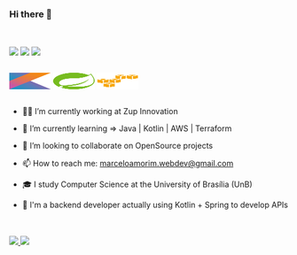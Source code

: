 ### Hi there 👋

</br>

<div> 
  
  <a href="https://www.linkedin.com/in/marcelomedeirosamorim/" target="_blank"><img align="center" src="https://img.shields.io/badge/-LinkedIn-%230077B5?style=for-the-badge&logo=linkedin&logoColor=white" target="_blank"></a>
  <a href="https://medium.com/@marceloamorim.backend" target="_blank"><img align="center" src="https://img.shields.io/badge/-Medium-123?style=for-the-badge&logo=medium&logoColor=white" target="_blank"></a>
  <a href="https://pt.stackoverflow.com/users/276863/marcelo-amorim" target="_blank"><img align="center" src="https://img.shields.io/badge/-StackOverFlow-ffff99?style=for-the-badge&logo=stackoverflow&logoColor=black" target="_blank"></a>
  
</div>

<div style="display: inline_block"><br>
  <img align="center" alt="Kotlin" height="30" width="75" src="https://raw.githubusercontent.com/devicons/devicon/master/icons/kotlin/kotlin-original.svg">
  <img align="center" alt="Spring" height="30" width="75" src="https://raw.githubusercontent.com/devicons/devicon/master/icons/spring/spring-original.svg">
  <img align="center" alt="AWS" height="30" width="75" src="https://raw.githubusercontent.com/devicons/devicon/master/icons/amazonwebservices/amazonwebservices-original.svg">
</div>

</br>


- 🧑‍💼 I’m currently working at Zup Innovation

- 🌱 I’m currently learning => Java | Kotlin | AWS | Terraform

- 👯 I’m looking to collaborate on OpenSource projects

- 📫 How to reach me: marceloamorim.webdev@gmail.com

- 🎓 I study Computer Science at the University of Brasília (UnB) 

- 🎯 I'm a backend developer actually using Kotlin + Spring to develop APIs


</br>
</br>

<div>
  <a href="https://github.com/MarceloAmorim25">
  <img height="180em" src="https://github-readme-stats.vercel.app/api?username=MarceloAmorim25&show_icons=true&theme=dark&include_all_commits=true&count_private=true"/>
  <img height="180em" src="https://github-readme-stats.vercel.app/api/top-langs/?username=MarceloAmorim25&layout=compact&langs_count=8&theme=dark"/>
</div>
  

